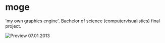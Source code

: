 moge
====

'my own graphics engine'. Bachelor of science (computervisualistics) final project.

![Preview 07.01.2013](https://raw.github.com/GuidoSchmidt/moge/master/img/bsc26.jpg)
